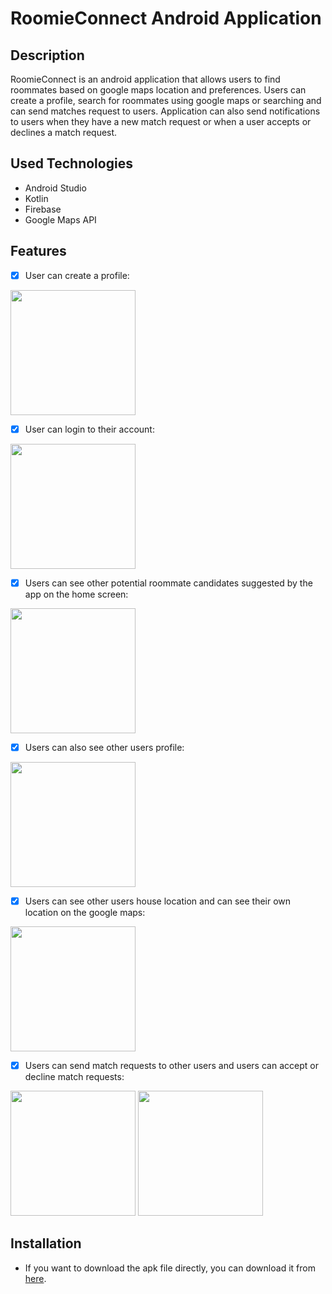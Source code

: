 # RoomieConnect Android Application
## Description
RoomieConnect is an android application that allows users to find roommates based on google maps location and preferences. Users can create a profile, search for roommates using google maps or searching
and can send matches request to users. Application can also send notifications to users when they have a new match request or when a user accepts or declines a match request.

## Used Technologies
* Android Studio
* Kotlin
* Firebase
* Google Maps API

## Features
- [x] User can create a profile:

<img src="signup.png" width="200">

- [x] User can login to their account:

<img src="login.png" width="200">

- [x] Users can see other potential roommate candidates suggested by the app on the home screen:

<img src="home.png" width="200">

- [x] Users can also see other users profile:

<img src="profile.png" width="200">

- [x] Users can see other users house location and can see their own location on the google maps:

<img src="map.png" width="200">

- [x] Users can send match requests to other users and users can accept or decline match requests:

<p float="left">
  <img src="request.png" width="200">
  <img src="accept.jpg" width="200">
</p>

## Installation
- If you want to download the apk file directly, you can download it from [here](RoomieConnect.apk).
